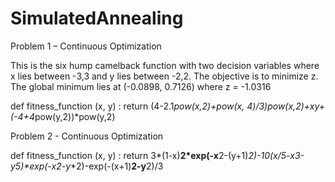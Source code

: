 # SimulatedAnnealing

Problem 1 – Continuous Optimization

This is the six hump camelback function with two decision variables where x lies between -3,3
and y lies between -2,2. The objective is to minimize z. The global minimum lies at (-0.0898,
0.7126) where z = -1.0316

def fitness_function (x, y) :
    return (4-2.1*pow(x,2)+pow(x, 4)/3)*pow(x,2)+x*y+(-4+4*pow(y,2))*pow(y,2)
    
    

Problem 2 - Continuous Optimization

def fitness_function (x, y) :
    return 3*(1-x)**2*exp(-x**2-(y+1)**2)-10*(x/5-x**3-y**5)*exp(-x**2-y**2)-exp(-(x+1)**2-y**2)/3

